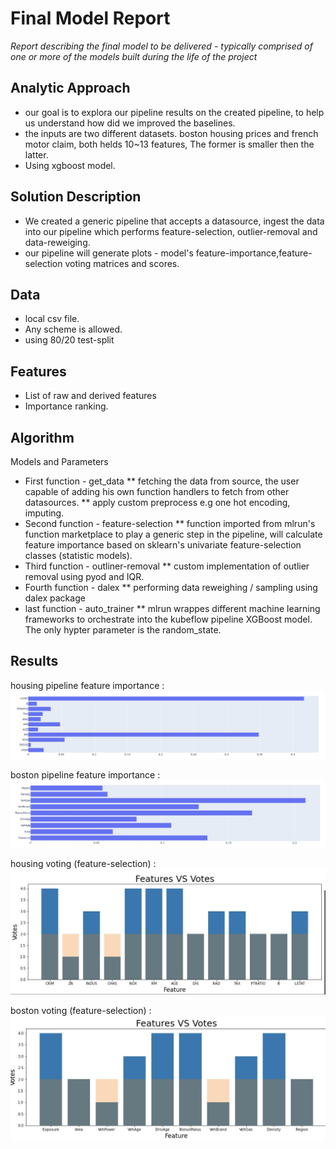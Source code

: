 # Final Model Report
_Report describing the final model to be delivered - typically comprised of one or more of the models built during the life of the project_

## Analytic Approach
* our goal is to explora our pipeline results on the created pipeline, to help us understand how did we improved the baselines.
* the inputs are two different datasets. boston housing prices and french motor claim, both helds 10~13 features, The former is smaller then the latter.
* Using xgboost model.

## Solution Description
* We created a generic pipeline that accepts a datasource, ingest the data into our pipeline which performs feature-selection, outlier-removal and data-reweiging.
* our pipeline will generate plots - model's feature-importance,feature-selection voting matrices and scores.

## Data
* local csv file.
* Any scheme is allowed.
* using 80/20 test-split

## Features
* List of raw and derived features 
* Importance ranking.

## Algorithm
Models and Parameters
* First function - get_data
** fetching the data from source, the user capable of adding his own function handlers to fetch from other datasources. ** apply custom preprocess e.g one hot encoding, imputing.
* Second function - feature-selection
** function imported from mlrun's function marketplace to play a generic step in the pipeline, will calculate feature importance based on sklearn's univariate feature-selection classes (statistic models).
* Third function - outliner-removal
** custom implementation of outlier removal using pyod and IQR.
* Fourth function - dalex
** performing data reweighing / sampling using dalex package
* last function - auto_trainer
** mlrun wrappes different machine learning frameworks to orchestrate into the kubeflow pipeline
XGBoost model.
The only hypter parameter is the random_state.

## Results
housing pipeline feature importance : 
![housing_baseline](housing_pipeline.jpeg)

boston pipeline feature importance : 
![motor_baseline](motor_pipeline.jpeg)

housing voting (feature-selection) : 
![housing_baseline](housing_fs.jpeg)

boston voting (feature-selection) : 
![motor_baseline](motor_fs.jpeg)


